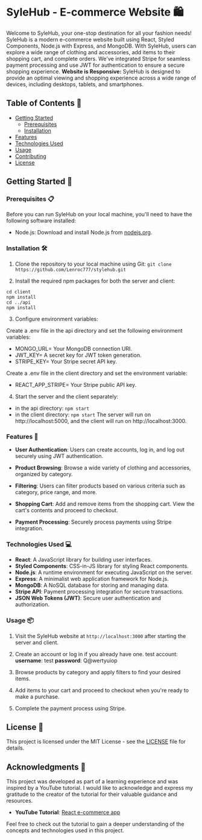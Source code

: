 # SyleHub - E-commerce Website 🛍️

Welcome to SyleHub, your one-stop destination for all your fashion needs! SyleHub is a modern e-commerce website built using React, Styled Components, Node.js with Express, and MongoDB. With SyleHub, users can explore a wide range of clothing and accessories, add items to their shopping cart, and complete orders. We've integrated Stripe for seamless payment processing and use JWT for authentication to ensure a secure shopping experience.
**Website is Responsive:** SyleHub is designed to provide an optimal viewing and shopping experience across a wide range of devices, including desktops, tablets, and smartphones.

## Table of Contents 📑

- [Getting Started](#getting-started)
  - [Prerequisites](#prerequisites)
  - [Installation](#installation)
- [Features](#features)
- [Technologies Used](#technologies-used)
- [Usage](#usage)
- [Contributing](#contributing)
- [License](#license)

## Getting Started 🚀

### Prerequisites 📋

Before you can run SyleHub on your local machine, you'll need to have the following software installed:

- Node.js: Download and install Node.js from [nodejs.org](https://nodejs.org/).

### Installation 🛠️

1. Clone the repository to your local machine using Git:
   ```git clone https://github.com/Lenroc777/stylehub.git```

2. Install the required npm packages for both the server and client:
```
cd client
npm install
cd ../api
npm install
```

3. Configure environment variables:

Create a .env file in the api directory and set the following environment variables:
- MONGO_URL= Your MongoDB connection URI.
- JWT_KEY= A secret key for JWT token generation.
- STRIPE_KEY= Your Stripe secret API key.

Create a .env file in the client directory and set the environment variable:
- REACT_APP_STRIPE= Your Stripe public API key.

4. Start the server and the client separately:
- in the api directory:
```npm start```
- in the client directory:
```npm start```
The server will run on http://localhost:5000, and the client will run on http://localhost:3000.

### Features 🚀

- **User Authentication**: Users can create accounts, log in, and log out securely using JWT authentication.

- **Product Browsing**: Browse a wide variety of clothing and accessories, organized by category.

- **Filtering**: Users can filter products based on various criteria such as category, price range, and more.

- **Shopping Cart**: Add and remove items from the shopping cart. View the cart's contents and proceed to checkout.

- **Payment Processing**: Securely process payments using Stripe integration.

### Technologies Used 💻

- **React**: A JavaScript library for building user interfaces.
- **Styled Components**: CSS-in-JS library for styling React components.
- **Node.js**: A runtime environment for executing JavaScript on the server.
- **Express**: A minimalist web application framework for Node.js.
- **MongoDB**: A NoSQL database for storing and managing data.
- **Stripe API**: Payment processing integration for secure transactions.
- **JSON Web Tokens (JWT)**: Secure user authentication and authorization.

### Usage 📦

1. Visit the SyleHub website at `http://localhost:3000` after starting the server and client.

2. Create an account or log in if you already have one. 
test account: 
**username**: test
**password**: Q@wertyuiop

3. Browse products by category and apply filters to find your desired items.

4. Add items to your cart and proceed to checkout when you're ready to make a purchase.

5. Complete the payment process using Stripe.


## License 📄

This project is licensed under the MIT License - see the [LICENSE](LICENSE) file for details.

## Acknowledgments 🙏

This project was developed as part of a learning experience and was inspired by a YouTube tutorial. I would like to acknowledge and express my gratitude to the creator of the tutorial for their valuable guidance and resources.

- **YouTube Tutorial**: [React e-commerce app](https://www.youtube.com/watch?v=c1xTDSIXit8)

Feel free to check out the tutorial to gain a deeper understanding of the concepts and technologies used in this project.

